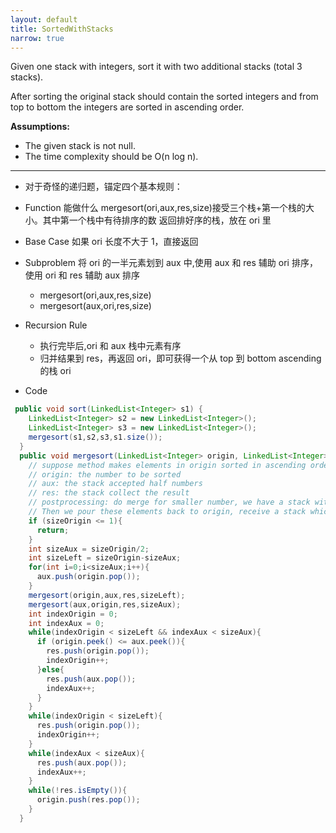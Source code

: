 ```yaml
---
layout: default
title: SortedWithStacks
narrow: true
---
```


Given one stack with integers, sort it with two additional stacks (total 3 stacks).

After sorting the original stack should contain the sorted integers and from top to bottom the integers are sorted in ascending order.

**Assumptions:**

- The given stack is not null.
- The time complexity should be O(n log n).

---

- 对于奇怪的递归题，锚定四个基本规则：

- Function 能做什么
  mergesort(ori,aux,res,size)接受三个栈+第一个栈的大小。其中第一个栈中有待排序的数
  返回排好序的栈，放在 ori 里
- Base Case
  如果 ori 长度不大于 1，直接返回
- Subproblem
  将 ori 的一半元素划到 aux 中,使用 aux 和 res 辅助 ori 排序，使用 ori 和 res 辅助 aux 排序
  - mergesort(ori,aux,res,size)
  - mergesort(aux,ori,res,size)
- Recursion Rule

  - 执行完毕后,ori 和 aux 栈中元素有序
  - 归并结果到 res，再返回 ori，即可获得一个从 top 到 bottom ascending 的栈 ori

- Code

```java
 public void sort(LinkedList<Integer> s1) {
    LinkedList<Integer> s2 = new LinkedList<Integer>();
    LinkedList<Integer> s3 = new LinkedList<Integer>();
    mergesort(s1,s2,s3,s1.size());
  }
  public void mergesort(LinkedList<Integer> origin, LinkedList<Integer> aux, LinkedList<Integer> res, int sizeOrigin){
    // suppose method makes elements in origin sorted in ascending order
    // origin: the number to be sorted
    // aux: the stack accepted half numbers
    // res: the stack collect the result
    // postprocessing: do merge for smaller number, we have a stack with largest element on the top.
    // Then we pour these elements back to origin, receive a stack which the smallest element on the top.
    if (sizeOrigin <= 1){
      return;
    }
    int sizeAux = sizeOrigin/2;
    int sizeLeft = sizeOrigin-sizeAux;
    for(int i=0;i<sizeAux;i++){
      aux.push(origin.pop());
    }
    mergesort(origin,aux,res,sizeLeft);
    mergesort(aux,origin,res,sizeAux);
    int indexOrigin = 0;
    int indexAux = 0;
    while(indexOrigin < sizeLeft && indexAux < sizeAux){
      if (origin.peek() <= aux.peek()){
        res.push(origin.pop());
        indexOrigin++;
      }else{
        res.push(aux.pop());
        indexAux++;
      }
    }
    while(indexOrigin < sizeLeft){
      res.push(origin.pop());
      indexOrigin++;
    }
    while(indexAux < sizeAux){
      res.push(aux.pop());
      indexAux++;
    }
    while(!res.isEmpty()){
      origin.push(res.pop());
    }
  }
```

